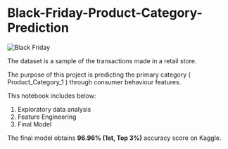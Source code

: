 # Black-Friday-Product-Category-Prediction

![Black Friday](https://www.kgncfm.com/wp-content/uploads/2018/11/bf.jpg)


The dataset is a sample of the transactions made in a retail store. 

The purpose of this project is predicting the primary category ( Product_Category_1 ) through consumer behaviour features.

This notebook includes below:

1. Exploratory data analysis
2. Feature Engineering
3. Final Model

The final model obtains **96.96% (1st, Top 3%)** accuracy score on Kaggle.

